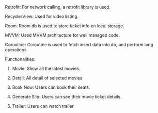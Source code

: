 Retrofit:
For network calling, a retrofit library is used.

RecyclerView:
Used for video listing.


Room:
Room db is used to store ticket info on local storage.

MVVM:
Used MVVM architecture for well managed code.

Coroutine:
Coroutine is used to fetch insert data into db, and perform long operations.

Functionalities:
1. Movie:
Show all the latest movies.

2. Detail:
All detail of selected movies

3. Book Now:
Users can book their seats.

4. Generate Slip:
Users can see their movie ticket details.

5. Trailer:
Users can watch trailer
